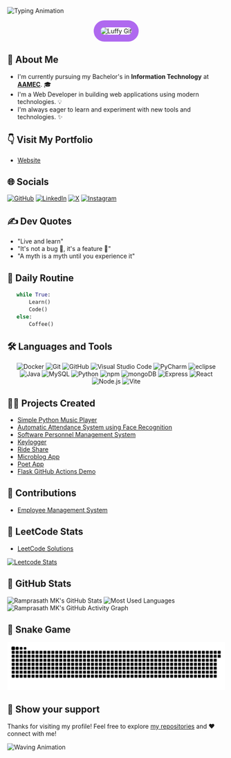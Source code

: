 ![Typing Animation](https://readme-typing-svg.herokuapp.com/?color=AF69EF&size=35&center=true&vCenter=true&width=1000&lines=Hi,👋+I'm+Ramprasath+M+K;Welcome+to+my+profile😊!&font=JetBrains+Mono)

<!-- 
  * Simple is better than complex!
  * Complex is better than complicated
  * Now is better than never
  * Readability counts
  * One is greater than Zero
-->

[AAMEC]: https://www.aamec.edu.in/

<div align="center"> 
  <img style="border-radius:25px;border: 1rem solid #AF69EF;" width="140px" src="https://media.tenor.com/UTxKJNlZilwAAAAi/luffy-monkey-d-luffy.gif" alt="Luffy Gif" />
</div>

<!-- [![Profile Views Count](https://visitcount.itsvg.in/api?id=ramprasathmk&icon=6&color=1)](https://visitcount.itsvg.in) -->

## 🚀 About Me
- I'm currently pursuing my Bachelor's in **Information Technology** at [**AAMEC**][AAMEC]. 🎓
- I'm a Web Developer in building web applications using modern technologies. 💡
- I'm always eager to learn and experiment with new tools and technologies. ✨


## 👇 Visit My Portfolio
- [Website](https://ramprasathmk.github.io/Portfolio)


## 🌐 Socials
[![GitHub](https://img.shields.io/badge/GitHub-%23121011.svg?logo=github&logoColor=white)](https://github.com/ramprasathmk) [![LinkedIn](https://img.shields.io/badge/-LinkedIn-0077B5?logo=linkedin&logoColor=white)](https://linkedin.com/in/ramprasathmk053) [![X](https://img.shields.io/badge/X-%23000000.svg?logo=X&logoColor=white)](https://x.com/ramprasathmk) [![Instagram](https://img.shields.io/badge/Instagram-%23E4405F.svg?logo=Instagram&logoColor=white)](https://instagram.com/ramprasathmk_)


## ✍ Dev Quotes
- "Live and learn"
- "It's not a bug 🐞, it's a feature 🧾"
- "A myth is a myth until you experience it"


## 📅 Daily Routine
```python
   while True:
       Learn()
       Code()
   else:
       Coffee()
```

<!-- For more Icons, refer these link: 
  - `https://github.com/inttter/md-badges` 
  - `https://skillicons.dev`
  - `https://github.com/marwin1991/profile-technology-icons/blob/main/README.md`
  - -->


## 🛠 Languages and Tools
<div align="center">
	<img width="50" src="https://user-images.githubusercontent.com/25181517/117207330-263ba280-adf4-11eb-9b97-0ac5b40bc3be.png" alt="Docker" title="Docker"/>
	<img width="50" src="https://user-images.githubusercontent.com/25181517/192108372-f71d70ac-7ae6-4c0d-8395-51d8870c2ef0.png" alt="Git" title="Git"/>
	<img width="50" src="https://user-images.githubusercontent.com/25181517/192108374-8da61ba1-99ec-41d7-80b8-fb2f7c0a4948.png" alt="GitHub" title="GitHub"/>
	<img width="50" src="https://user-images.githubusercontent.com/25181517/192108891-d86b6220-e232-423a-bf5f-90903e6887c3.png" alt="Visual Studio Code" title="Visual Studio Code"/>
  <img width="50" src="https://github.com/user-attachments/assets/9f931c45-0585-4db0-86a7-25ce3f5bef25" alt="PyCharm" title="PyCharm"/>
	<img width="50" src="https://user-images.githubusercontent.com/25181517/192108892-6e9b5cdf-4e35-4a70-ad9a-801a93a07c1c.png" alt="eclipse" title="eclipse"/>
	<img width="50" src="https://user-images.githubusercontent.com/25181517/117201156-9a724800-adec-11eb-9a9d-3cd0f67da4bc.png" alt="Java" title="Java"/>
	<img width="50" src="https://user-images.githubusercontent.com/25181517/183896128-ec99105a-ec1a-4d85-b08b-1aa1620b2046.png" alt="MySQL" title="MySQL"/>
	<img width="50" src="https://user-images.githubusercontent.com/25181517/183423507-c056a6f9-1ba8-4312-a350-19bcbc5a8697.png" alt="Python" title="Python"/>
	<img width="50" src="https://user-images.githubusercontent.com/25181517/121401671-49102800-c959-11eb-9f6f-74d49a5e1774.png" alt="npm" title="npm"/>
	<img width="50" src="https://user-images.githubusercontent.com/25181517/182884177-d48a8579-2cd0-447a-b9a6-ffc7cb02560e.png" alt="mongoDB" title="mongoDB"/>
	<img width="50" src="https://user-images.githubusercontent.com/25181517/183859966-a3462d8d-1bc7-4880-b353-e2cbed900ed6.png" alt="Express" title="Express"/>
	<img width="50" src="https://user-images.githubusercontent.com/25181517/183897015-94a058a6-b86e-4e42-a37f-bf92061753e5.png" alt="React" title="React"/>
	<img width="50" src="https://user-images.githubusercontent.com/25181517/183568594-85e280a7-0d7e-4d1a-9028-c8c2209e073c.png" alt="Node.js" title="Node.js"/>
	<img width="50" src="https://github-production-user-asset-6210df.s3.amazonaws.com/62091613/261395532-b40892ef-efb8-4b0e-a6b5-d1cfc2f3fc35.png" alt="Vite" title="Vite"/>
</div>


## 👨‍💻 Projects Created
- [Simple Python Music Player](https://github.com/ramprasathmk/Simple-Python-Music-Player)
- [Automatic Attendance System using Face Recognition](https://github.com/ramprasathmk/Automatic-Attendance-System-using-Face-Recognition)
- [Software Personnel Management System](https://github.com/ramprasathmk/Software-Personnel-Management-System)
- [Keylogger](https://github.com/ramprasathmk/keylogger)
- [Ride Share](https://github.com/ramprasathmk/Ride-Share)
- [Microblog App](https://github.com/ramprasathmk/microblog-app)
- [Poet App](https://github.com/ramprasathmk/poet-app)
- [Flask GitHub Actions Demo](https://github.com/ramprasathmk/flask-github-actions-demo)


## 📝 Contributions
- [Employee Management System](https://github.com/tamil368/sid)


## 🧩 LeetCode Stats
- [LeetCode Solutions](https://github.com/ramprasathmk/LeetCode)

[![Leetcode Stats](https://leetcard.jacoblin.cool/ramprasathmk?ext=contest&theme=dark)](https://leetcode.com/u/ramprasathmk/)


## 🎲 GitHub Stats
![Ramprasath MK's GitHub Stats](https://github-readme-stats.vercel.app/api?username=ramprasathmk&theme=dark&show_icons=true) ![Most Used Languages](https://github-readme-stats.vercel.app/api/top-langs/?username=ramprasathmk&theme=dark&hide_border=false&include_all_commits=false&count_private=false&layout=compact)
![Ramprasath MK's GitHub Activity Graph](https://github-readme-activity-graph.vercel.app/graph?username=ramprasathmk&theme=react-dark)


## 🐍 Snake Game
<picture>
  <source media="(prefers-color-scheme: dark)" srcset="https://raw.githubusercontent.com/ramprasathmk/ramprasathmk/output/github-snake-dark.svg" />
  <source media="(prefers-color-scheme: light)" srcset="https://raw.githubusercontent.com/ramprasathmk/ramprasathmk/output/github-snake.svg" />
  <img alt="github-snake" src="https://raw.githubusercontent.com/ramprasathmk/ramprasathmk/output/github-snake.svg" />
</picture>


## 🤝 Show your support

Thanks for visiting my profile! Feel free to explore [my repositories](https://github.com/ramprasathmk?tab=repositories) and ❤️ connect with me!

<!-- [![Buy Me A Coffee](https://img.shields.io/badge/Buy%20Me%20a%20Coffee-ffdd00?&logo=buy-me-a-coffee&logoColor=black)](#) -->

![Waving Animation](https://capsule-render.vercel.app/api?type=waving&color=gradient&customColorList=6,11,20&height=170&section=footer&fontSize=42&fontColor=fff&animation=twinkling)


<!---
ramprasathmk/ramprasathmk is a ✨ special ✨ repository because its `README.md` (this file) appears on your GitHub profile.
You can click the Preview link to take a look at your changes.
--->
